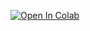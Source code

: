 [![Open In Colab](https://colab.research.google.com/assets/colab-badge.svg)](https://colab.research.google.com/github/parhambt/Using-Linear-Algebra-in-simple-Image-Processing-for-Calc2/blob/master/Vector%20%26%20Vector%20Spaces/Vectors%20%26%20Vector%20Spaces.ipynb)
